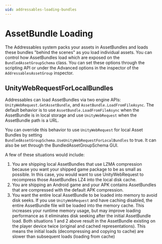 ```yaml
---
uid: addressables-loading-bundles
---
```


# AssetBundle Loading

The Addressables system packs your assets in AssetBundles and loads these bundles "behind the scenes" as you load individual assets. You can control how AssetBundles load which are exposed on the `BundledAssetGroupSchema` class. You can set these options through the scripting API or under the Advanced options in the inspector of the `AddressablesAssetGroup` inspector.

## UnityWebRequestForLocalBundles

Addressables can load AssetBundles via two engine APIs: `UnityWebRequest.GetAssetBundle`, and `AssetBundle.LoadFromFileAsync`. The default behavior is to use `AssetBundle.LoadFromFileAsync` when the AssetBundle is in local storage and use `UnityWebRequest` when the AssetBundle path is a URL.

You can override this behavior to use `UnityWebRequest` for local Asset Bundles by setting `BundledAssetGroupSchema.UseUnityWebRequestForLocalBundles` to true. It can also be set through the BundledAssetGroupSchema GUI. 

A few of these situations would include:

1. You are shipping local AssetBundles that use LZMA compression because you want your shipped game package to be as small as possible. In this case, you would want to use UnityWebRequest to recompress those AssetBundles LZ4 into the local disk cache.
2. You are shipping an Android game and your APK contains AssetBundles that are compressed with the default APK compression.
3. You want the entire local AssetBundle to be loaded into memory to avoid disk seeks. If you use `UnityWebRequest` and have caching disabled, the entire AssetBundle file will be loaded into the memory cache. This increases your runtime memory usage, but may improve loading performance as it eliminates disk seeking after the initial AssetBundle load.
Both situations 1 and 2 above result in the AssetBundle existing on the player device twice (original and cached representations). This means the initial loads (decompressing and copying to cache) are slower than subsequent loads (loading from cache)